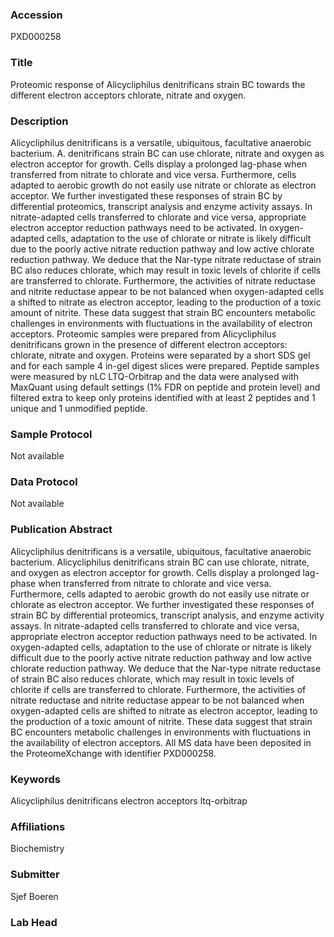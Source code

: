 ### Accession
PXD000258

### Title
Proteomic response of Alicycliphilus denitrificans strain BC towards the different electron acceptors chlorate, nitrate and oxygen.

### Description
Alicycliphilus denitrificans is a versatile, ubiquitous, facultative anaerobic bacterium. A. denitrificans strain BC can use chlorate, nitrate and oxygen as electron acceptor for growth. Cells display a prolonged lag-phase when transferred from nitrate to chlorate and vice versa. Furthermore, cells adapted to aerobic growth do not easily use nitrate or chlorate as electron acceptor. We further investigated these responses of strain BC by differential proteomics, transcript analysis and enzyme activity assays. In nitrate-adapted cells transferred to chlorate and vice versa, appropriate electron acceptor reduction pathways need to be activated. In oxygen-adapted cells, adaptation to the use of chlorate or nitrate is likely difficult due to the poorly active nitrate reduction pathway and low active chlorate reduction pathway. We deduce that the Nar-type nitrate reductase of strain BC also reduces chlorate, which may result in toxic levels of chlorite if cells are transferred to chlorate. Furthermore, the activities of nitrate reductase and nitrite reductase appear to be not balanced when oxygen-adapted cells a shifted to nitrate as electron acceptor, leading to the production of a toxic amount of nitrite. These data suggest that strain BC encounters metabolic challenges in environments with fluctuations in the availability of electron acceptors.        Proteomic samples were prepared from Alicycliphilus denitrificans grown in the presence of different electron acceptors: chlorate,  nitrate and oxygen. Proteins were separated by a short SDS gel and for each sample 4 in-gel digest slices were prepared. Peptide samples were measured by nLC LTQ-Orbitrap and the data were analysed with MaxQuant using default settings  (1% FDR on peptide and protein level) and filtered extra to keep only proteins identified with at least 2 peptides and 1 unique  and 1 unmodified peptide.

### Sample Protocol
Not available

### Data Protocol
Not available

### Publication Abstract
Alicycliphilus denitrificans is a versatile, ubiquitous, facultative anaerobic bacterium. Alicycliphilus denitrificans strain BC can use chlorate, nitrate, and oxygen as electron acceptor for growth. Cells display a prolonged lag-phase when transferred from nitrate to chlorate and vice versa. Furthermore, cells adapted to aerobic growth do not easily use nitrate or chlorate as electron acceptor. We further investigated these responses of strain BC by differential proteomics, transcript analysis, and enzyme activity assays. In nitrate-adapted cells transferred to chlorate and vice versa, appropriate electron acceptor reduction pathways need to be activated. In oxygen-adapted cells, adaptation to the use of chlorate or nitrate is likely difficult due to the poorly active nitrate reduction pathway and low active chlorate reduction pathway. We deduce that the Nar-type nitrate reductase of strain BC also reduces chlorate, which may result in toxic levels of chlorite if cells are transferred to chlorate. Furthermore, the activities of nitrate reductase and nitrite reductase appear to be not balanced when oxygen-adapted cells are shifted to nitrate as electron acceptor, leading to the production of a toxic amount of nitrite. These data suggest that strain BC encounters metabolic challenges in environments with fluctuations in the availability of electron acceptors. All MS data have been deposited in the ProteomeXchange with identifier PXD000258.

### Keywords
Alicycliphilus denitrificans electron acceptors ltq-orbitrap

### Affiliations
Biochemistry

### Submitter
Sjef Boeren

### Lab Head


